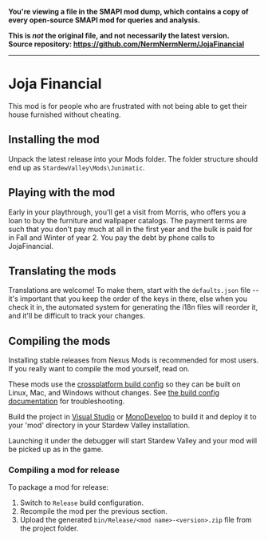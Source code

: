 **You're viewing a file in the SMAPI mod dump, which contains a copy of every open-source SMAPI mod
for queries and analysis.**

**This is _not_ the original file, and not necessarily the latest version.**  
**Source repository: https://github.com/NermNermNerm/JojaFinancial**

----

# Joja Financial

This mod is for people who are frustrated with not being able to get their house furnished
without cheating.

## Installing the mod

Unpack the latest release into your Mods folder.  The folder structure should end up as `StardewValley\Mods\Junimatic`.

## Playing with the mod

Early in your playthrough, you'll get a visit from Morris, who offers you a loan to buy the
furniture and wallpaper catalogs.  The payment terms are such that you don't pay much at all
in the first year and the bulk is paid for in Fall and Winter of year 2.  You pay the debt
by phone calls to JojaFinancial.

## Translating the mods

Translations are welcome!  To make them, start with the `defaults.json` file -- it's important
that you keep the order of the keys in there, else when you check it in, the automated system
for generating the i18n files will reorder it, and it'll be difficult to track your changes.

## Compiling the mods
Installing stable releases from Nexus Mods is recommended for most users. If you really want to
compile the mod yourself, read on.

These mods use the [crossplatform build config](https://www.nuget.org/packages/Pathoschild.Stardew.ModBuildConfig)
so they can be built on Linux, Mac, and Windows without changes. See [the build config documentation](https://www.nuget.org/packages/Pathoschild.Stardew.ModBuildConfig)
for troubleshooting.

Build the project in [Visual Studio](https://www.visualstudio.com/vs/community/) or [MonoDevelop](https://www.monodevelop.com/) to
build it and deploy it to your 'mod' directory in your Stardew Valley installation.

Launching it under the debugger will start Stardew Valley and your mod will be picked up as in the game.

### Compiling a mod for release
To package a mod for release:

1. Switch to `Release` build configuration.
2. Recompile the mod per the previous section.
3. Upload the generated `bin/Release/<mod name>-<version>.zip` file from the project folder.
